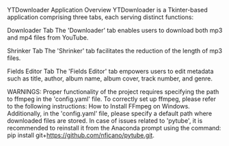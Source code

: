 YTDownloader Application Overview
YTDownloader is a Tkinter-based application comprising three tabs, each serving distinct functions:

Downloader Tab
The 'Downloader' tab enables users to download both mp3 and mp4 files from YouTube.

Shrinker Tab
The 'Shrinker' tab facilitates the reduction of the length of mp3 files.

Fields Editor Tab
The 'Fields Editor' tab empowers users to edit metadata such as title, author, album name, album cover, track number, and genre.

WARNINGS:
Proper functionality of the project requires specifying the path to ffmpeg in the 'config.yaml' file. To correctly set up ffmpeg, please refer to the following instructions: How to Install FFmpeg on Windows.
Additionally, in the 'config.yaml' file, please specify a default path where downloaded files are stored.
In case of issues related to 'pytube', it is recommended to reinstall it from the Anaconda prompt using the command: pip install git+https://github.com/nficano/pytube.git.
